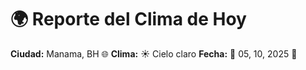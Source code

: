 # 🌍 Reporte del Clima de Hoy

**Ciudad:** Manama, BH 🌐
**Clima:** ☀️ Cielo claro
**Fecha:** 📅 05, 10, 2025 🚀

